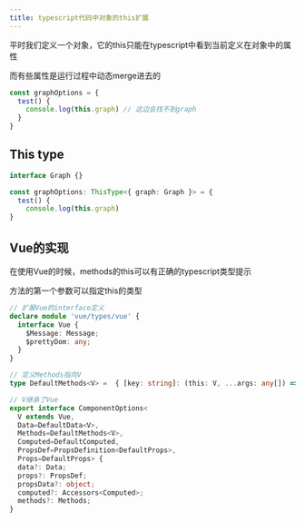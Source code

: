 ```yaml
---
title: typescript代码中对象的this扩展
---
```


平时我们定义一个对象，它的this只能在typescript中看到当前定义在对象中的属性

而有些属性是运行过程中动态merge进去的

``` typescript
const graphOptions = {
  test() {
    console.log(this.graph) // 这边会找不到graph
  }
}
```

## This type

``` typescript
interface Graph {}

const graphOptions: ThisType<{ graph: Graph }> = {
  test() {
    console.log(this.graph)
}
```

## Vue的实现

在使用Vue的时候，methods的this可以有正确的typescript类型提示

方法的第一个参数可以指定this的类型


``` typescript
// 扩展Vue的interface定义
declare module 'vue/types/vue' {
  interface Vue {
    $Message: Message;
    $prettyDom: any;
  }
}

// 定义Methods指向V
type DefaultMethods<V> =  { [key: string]: (this: V, ...args: any[]) => any };

// V继承了Vue
export interface ComponentOptions<
  V extends Vue,
  Data=DefaultData<V>,
  Methods=DefaultMethods<V>,
  Computed=DefaultComputed,
  PropsDef=PropsDefinition<DefaultProps>,
  Props=DefaultProps> {
  data?: Data;
  props?: PropsDef;
  propsData?: object;
  computed?: Accessors<Computed>;
  methods?: Methods;
}
```

